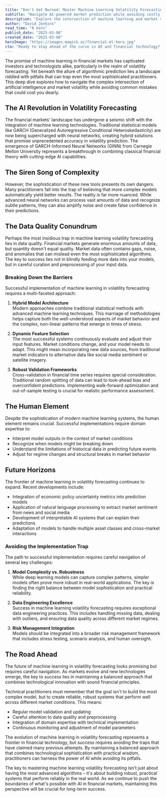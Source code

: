 ```yaml
---
title: "Don't Get Burned: Master Machine Learning Volatility Forecasting"
subtitle: "Navigate AI-powered market prediction while avoiding costly implementation mistakes"
description: "Explore the intersection of machine learning and market volatility forecasting while avoiding common pitfalls. Learn how to balance model complexity with practical reliability, ensure data quality, and maintain human oversight in AI-driven financial systems."
author: "David Jenkins"
read_time: "8 mins"
publish_date: "2025-03-08"
created_date: "2025-03-08"
heroImage: "https://images.magick.ai/financial-ml-hero.jpg"
cta: "Ready to stay ahead of the curve in AI and financial technology? Connect with us on LinkedIn at MagickAI to join a community of practitioners advancing the field of machine learning in finance."
---
```


The promise of machine learning in financial markets has captivated investors and technologists alike, particularly in the realm of volatility forecasting. Yet beneath the allure of algorithmic prediction lies a landscape riddled with pitfalls that can trap even the most sophisticated practitioners. This deep dive explores how to navigate the complex intersection of artificial intelligence and market volatility while avoiding common mistakes that could cost you dearly.

## The AI Revolution in Volatility Forecasting

The financial markets' landscape has undergone a seismic shift with the integration of machine learning technologies. Traditional statistical models like GARCH (Generalized Autoregressive Conditional Heteroskedasticity) are now being supercharged with neural networks, creating hybrid solutions that promise unprecedented accuracy in volatility prediction. The emergence of GARCH-Informed Neural Networks (GINN) from Carnegie Mellon University represents a breakthrough in combining classical financial theory with cutting-edge AI capabilities.

## The Siren Song of Complexity

However, the sophistication of these new tools presents its own dangers. Many practitioners fall into the trap of believing that more complex models automatically yield better results. The reality is far more nuanced. While advanced neural networks can process vast amounts of data and recognize subtle patterns, they can also amplify noise and create false confidence in their predictions.

## The Data Quality Conundrum

Perhaps the most insidious trap in machine learning volatility forecasting lies in data quality. Financial markets generate enormous amounts of data, but quantity doesn't equal quality. Market data often contains gaps, noise, and anomalies that can mislead even the most sophisticated algorithms. The key to success lies not in blindly feeding more data into your models, but in careful curation and preprocessing of your input data.

### Breaking Down the Barriers

Successful implementation of machine learning in volatility forecasting requires a multi-faceted approach:

1. **Hybrid Model Architecture**  
   Modern approaches combine traditional statistical methods with advanced machine learning techniques. This marriage of methodologies helps capture both the well-understood aspects of market behavior and the complex, non-linear patterns that emerge in times of stress.

2. **Dynamic Feature Selection**  
   The most successful systems continuously evaluate and adjust their input features. Market conditions change, and your model needs to adapt. This might mean incorporating new data sources, from traditional market indicators to alternative data like social media sentiment or satellite imagery.

3. **Robust Validation Frameworks**  
   Cross-validation in financial time series requires special consideration. Traditional random splitting of data can lead to look-ahead bias and overconfident predictions. Implementing walk-forward optimization and out-of-sample testing is crucial for realistic performance assessment.

## The Human Element

Despite the sophistication of modern machine learning systems, the human element remains crucial. Successful implementations require domain expertise to:
- Interpret model outputs in the context of market conditions
- Recognize when models might be breaking down
- Understand the limitations of historical data in predicting future events
- Adjust for regime changes and structural breaks in market behavior

## Future Horizons

The frontier of machine learning in volatility forecasting continues to expand. Recent developments include:
- Integration of economic policy uncertainty metrics into prediction models
- Application of natural language processing to extract market sentiment from news and social media
- Development of interpretable AI systems that can explain their predictions
- Adaptation of models to handle multiple asset classes and cross-market interactions

### Avoiding the Implementation Trap

The path to successful implementation requires careful navigation of several key challenges:

1. **Model Complexity vs. Robustness**  
   While deep learning models can capture complex patterns, simpler models often prove more robust in real-world applications. The key is finding the right balance between model sophistication and practical reliability.

2. **Data Engineering Excellence**  
   Success in machine learning volatility forecasting requires exceptional data engineering practices. This includes handling missing data, dealing with outliers, and ensuring data quality across different market regimes.

3. **Risk Management Integration**  
   Models should be integrated into a broader risk management framework that includes stress testing, scenario analysis, and human oversight.

## The Road Ahead

The future of machine learning in volatility forecasting looks promising but requires careful navigation. As markets evolve and new technologies emerge, the key to success lies in maintaining a balanced approach that combines technological innovation with sound financial principles.

Technical practitioners must remember that the goal isn't to build the most complex model, but to create reliable, robust systems that perform well across different market conditions. This means:
- Regular model validation and updating
- Careful attention to data quality and preprocessing
- Integration of domain expertise with technical implementation
- Continuous monitoring and adjustment of model parameters

The evolution of machine learning in volatility forecasting represents a frontier in financial technology, but success requires avoiding the traps that have claimed many previous attempts. By maintaining a balanced approach that combines technological sophistication with practical wisdom, practitioners can harness the power of AI while avoiding its pitfalls.

The key to mastering machine learning volatility forecasting isn't just about having the most advanced algorithms – it's about building robust, practical systems that perform reliably in the real world. As we continue to push the boundaries of what's possible with AI in financial markets, maintaining this perspective will be crucial for long-term success.